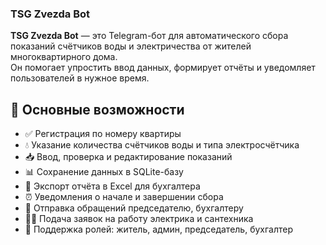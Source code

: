 ### TSG Zvezda Bot
**TSG Zvezda Bot** — это Telegram-бот для автоматического сбора показаний счётчиков воды и электричества от жителей многоквартирного дома.  
Он помогает упростить ввод данных, формирует отчёты и уведомляет пользователей в нужное время.

## 📌 Основные возможности

- ✅ Регистрация по номеру квартиры
- 💧 Указание количества счётчиков воды и типа электросчётчика
- 📥 Ввод, проверка и редактирование показаний
- 📊 Сохранение данных в SQLite-базу
- 📁 Экспорт отчёта в Excel для бухгалтера
- ⏰ Уведомления о начале и завершении сбора
- 🧾 Отправка обращений председателю, бухгалтеру
- 👨‍🔧 Подача заявок на работу электрика и сантехника
- 👥 Поддержка ролей: житель, админ, председатель, бухгалтер



